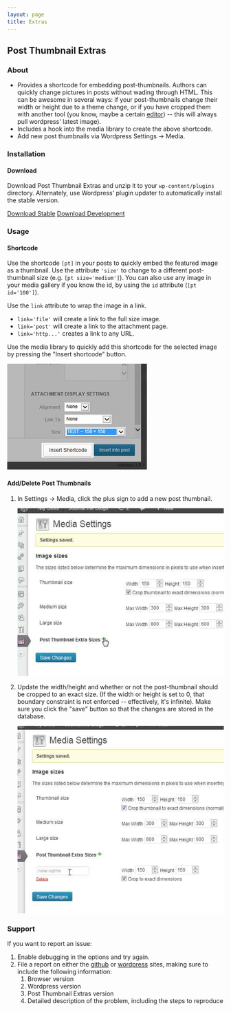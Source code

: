 ```yaml
---
layout: page
title: Extras
---
```


## Post Thumbnail Extras

### About

* Provides a shortcode for embedding post-thumbnails. Authors can quickly change
  pictures in posts without wading through HTML.  This can be awesome in several
  ways: if your post-thumbnails change their width or height due to a theme
  change, or if you have cropped them with another tool (you know, maybe a
  certain [editor](../editor)) -- this will always pull
  wordpress' latest image).
* Includes a hook into the media library to create the above shortcode.
* Add new post thumbnails via Wordpress Settings &rarr; Media.

### Installation

#### Download

Download Post Thumbnail Extras and unzip it to your `wp-content/plugins`
directory.  Alternately, use Wordpress' plugin updater to automatically install
the stable version.

<a class="btn btn-large btn-success" href="http://downloads.wordpress.org/plugin/post-thumbnail-extras.zip">Download Stable</a>
<a class="btn btn-large btn-warning" href="https://github.com/sewpafly/post-thumbnail-extras/archive/master.zip">Download Development</a>

### Usage

#### Shortcode

Use the shortcode `[pt]` in your posts to quickly embed the featured image as a
thumbnail. Use the attribute `'size'` to change to a different post-thumbnail
size (e.g. `[pt size='medium']`). You can also use any image in your media
gallery if you know the id, by using the `id` attribute (`[pt id='100']`).

Use the `link` attribute to wrap the image in a link. 

* `link='file'` will create a link to the full size image.
* `link='post'` will create a link to the attachment page.
* `link='http...'` creates a link to any URL.

Use the media library to quickly add this shortcode for the selected image by
pressing the "Insert shortcode" button.

![Insert shortcode](shortcode.jpg "Insert Shortcode")

#### Add/Delete Post Thumbnails

1. In Settings &rarr; Media, click the plus sign to add a new post thumbnail.

   ![Add post thumbnail](add-post-thumbnail.jpg)

2. Update the width/height and whether or not the post-thumbnail should be
   cropped to an exact size. (If the width or height is set to 0, that boundary
   constraint is not enforced -- effectively, it's infinite). Make sure you
   click the "save" button so that the changes are stored in the database.  

   ![Manage post thumbnail](manage-post-thumbnail.jpg)

### Support

If you want to report an issue:

1. Enable debugging in the options and try again.
1. File a report on either the [github][gsx] or [wordpress][wsx] sites, making
   sure to include the following information:
   1. Browser version
   1. Wordpress version
   1. Post Thumbnail Extras version
   1. Detailed description of the problem, including the steps to reproduce

[gsx]: http://github.com/sewpafly/post-thumbnail-extras/issues/
[wsx]: http://wordpress.org/support/plugin/post-thumbnail-extras
